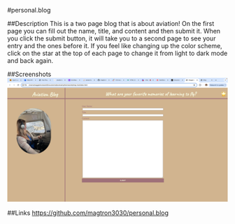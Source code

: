 #personal.blog

##Description 
This is a two page blog that is about aviation! On the first page you can fill out the name, title, and content and then submit it. When you click the submit button, it will take you to a second page to see your entry and the ones before it. If you feel like changing up the color scheme, click on the star at the top of each page to change it from light to dark mode and back again. 

##Screenshots
![This is a screenshot of the first personal blog page.](.//Assets/Blog1.png) 

##Links
https://github.com/magtron3030/personal.blog








